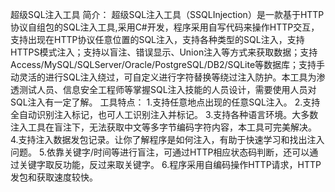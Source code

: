 超级SQL注入工具
简介：
  超级SQL注入工具（SSQLInjection）是一款基于HTTP协议自组包的SQL注入工具,采用C#开发，程序采用自写代码来操作HTTP交互，支持出现在HTTP协议任意位置的SQL注入，支持各种类型的SQL注入，支持HTTPS模式注入；支持以盲注、错误显示、Union注入等方式来获取数据；支持Access/MySQL/SQLServer/Oracle/PostgreSQL/DB2/SQLite等数据库；支持手动灵活的进行SQL注入绕过，可自定义进行字符替换等绕过注入防护。本工具为渗透测试人员、信息安全工程师等掌握SQL注入技能的人员设计，需要使用人员对SQL注入有一定了解。
  工具特点：
    1.支持任意地点出现的任意SQL注入。
    2.支持全自动识别注入标记，也可人工识别注入并标记。 
    3.支持各种语言环境。大多数注入工具在盲注下，无法获取中文等多字节编码字符内容，本工具可完美解决。
    4.支持注入数据发包记录。让你了解程序是如何注入，有助于快速学习和找出注入问题。 
    5.依靠关键字/时间等进行盲注，可通过HTTP相应状态码判断，还可以通过关键字取反功能，反过来取关键字。 
    6.程序采用自编码操作HTTP请求，HTTP发包和获取速度较快。
